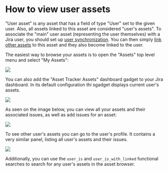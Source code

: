 # How to view user assets

"User asset" is any asset that has a field of type "User" set to the given user. Also, all assets linked to this asset are considered "user's assets". To associate the "main" user asset \(representing the user themselves\) with a Jira user, you should set up [user synchronization](how-to-synchronize-users.md). You can then simply [link other assets](../guide/creating-links-between-assets.md) to this asset and they also become linked to the user.

The easiest way to browse your assets is to open the "Assets" top level menu and select "My Assets":

![](https://confluence.spartez.com/download/attachments/34604600/myr-assets.png?version=1&modificationDate=1487174614551&api=v2&effects=drop-shadow)

You can also add the "Asset Tracker Assets" dashboard gadget to your Jira dashboard. In its default configuration thi sgadget displays current user's assets.

![](https://confluence.spartez.com/download/attachments/34604600/gadget.png?version=1&modificationDate=1487174614768&api=v2&effects=drop-shadow)

As seen on the image below, you can view all your assets and their associated issues, as well as add issues for an asset:

![](https://confluence.spartez.com/download/attachments/34604600/my-assets.png?version=1&modificationDate=1487174614660&api=v2&effects=drop-shadow)

To see other user's assets you can go to the user's profile. It contains a very similar panel, listing all user's assets and their issues. 

![](https://confluence.spartez.com/download/attachments/34604600/user-assets.png?version=2&modificationDate=1487174614306&api=v2&effects=drop-shadow)

Additionally, you can use the `user_is` and `user_is_with_linked` functional searches to search for any user's assets in the asset browser.

